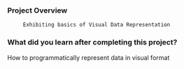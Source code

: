 ### Project Overview

         Exhibiting basics of Visual Data Representation


### What did you learn after completing this project?

 How to programmatically represent data in visual format


